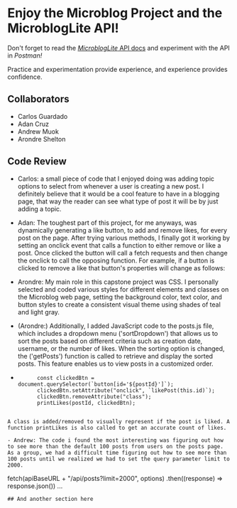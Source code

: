 # Enjoy the Microblog Project and the MicroblogLite API!

Don't forget to read the [_MicroblogLite_ API docs](https://microbloglite.herokuapp.com/docs/) and experiment with the API in _Postman!_

Practice and experimentation provide experience, and experience provides confidence.

## Collaborators

- Carlos Guardado
- Adan Cruz
- Andrew Muok
- Arondre Shelton

## Code Review

- Carlos: a small piece of code that I enjoyed doing was adding topic options to select from whenever a user is creating a new post. I definitely believe that it would be a cool feature to have in a blogging page, that way the reader can see what type of post it will be by just adding a topic.

- Adan: The toughest part of this project, for me anyways, was dynamically generating a like button, to add and remove likes, for every post on the page. After trying various methods, I finally got it working by setting an onclick event that calls a function to either remove or like a post. Once clicked the button will call a fetch requests and then change the onclick to call the opposing function. For example, if a button is clicked to remove a like that button's properties will change as follows:

- Arondre: My main role in this capstone project was CSS. I personally selected and coded various styles for different elements and classes on the Microblog web page, setting the background color, text color, and button styles to create a consistent visual theme using shades of teal and light gray. 
- (Arondre:) Additionally, I added JavaScript code to the posts.js file, which includes a dropdown menu ('sortDropdown') that allows us to sort the posts based on different criteria such as creation date, username, or the number of likes. When the sorting option is changed, the ('getPosts') function is called to retrieve and display the sorted posts. This feature enables us to view posts in a customized order.
 
- ```
        const clickedBtn = document.querySelector(`button[id='${postId}']`);
        clickedBtn.setAttribute("onclick", `likePost(this.id)`);
        clickedBtn.removeAttribute("class");
        printLikes(postId, clickedBtn);
```

A class is added/removed to visually represent if the post is liked. A function printLikes is also called to get an accurate count of likes.

- Andrew: The code i found the most interesting was figuring out how to see more than the default 100 posts from users on the posts page. As a group, we had a difficult time figuring out how to see more than 100 posts until we realized we had to set the query parameter limit to 2000. 
```
fetch(apiBaseURL + "/api/posts?limit=2000", options)
    .then((response) => response.json())
...
```
## And another section here
